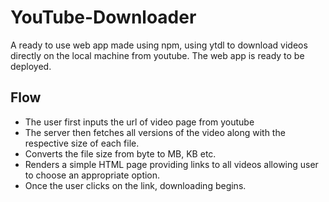 # YouTube-Downloader
A ready to use web app made using npm, using ytdl to download videos directly on the local machine from youtube. The web app is ready to be deployed.

## Flow
* The user first inputs the url of video page from youtube 
* The server then fetches all versions of the video along with the respective size of each file.
* Converts the file size from byte to MB, KB etc.
* Renders a simple HTML page providing links to all videos allowing user to choose an appropriate option.
* Once the user clicks on the link, downloading begins.
